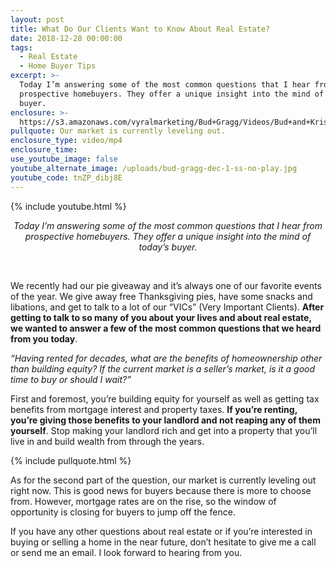 ```yaml
---
layout: post
title: What Do Our Clients Want to Know About Real Estate?
date: 2018-12-28 00:00:00
tags:
  - Real Estate
  - Home Buyer Tips
excerpt: >-
  Today I’m answering some of the most common questions that I hear from
  prospective homebuyers. They offer a unique insight into the mind of today’s
  buyer.
enclosure: >-
  https://s3.amazonaws.com/vyralmarketing/Bud+Gragg/Videos/Bud+and+Kristin+Gragg+-+What+Do+Our+Clients+Want+to+Know+About+Real+Estate_.mp4
pullquote: Our market is currently leveling out.
enclosure_type: video/mp4
enclosure_time:
use_youtube_image: false
youtube_alternate_image: /uploads/bud-gragg-dec-1-ss-no-play.jpg
youtube_code: tnZP_dibj8E
---
```


{% include youtube.html %}

<center><em>Today I&rsquo;m answering some of the most common questions that I hear from prospective homebuyers. They offer a unique insight into the mind of today&rsquo;s buyer.</em></center>

&nbsp;

We recently had our pie giveaway and it’s always one of our favorite events of the year. We give away free Thanksgiving pies, have some snacks and libations, and get to talk to a lot of our “VICs” (Very Important Clients). **After getting to talk to so many of you about your lives and about real estate, we wanted to answer a few of the most common questions that we heard from you today**.

*“Having rented for decades, what are the benefits of homeownership other than building equity? If the current market is a seller’s market, is it a good time to buy or should I wait?”*

First and foremost, you’re building equity for yourself as well as getting tax benefits from mortgage interest and property taxes. **If you’re renting, you’re giving those benefits to your landlord and not reaping any of them yourself**. Stop making your landlord rich and get into a property that you’ll live in and build wealth from through the years.

{% include pullquote.html %}

As for the second part of the question, our market is currently leveling out right now. This is good news for buyers because there is more to choose from. However, mortgage rates are on the rise, so the window of opportunity is closing for buyers to jump off the fence.

If you have any other questions about real estate or if you’re interested in buying or selling a home in the near future, don’t hesitate to give me a call or send me an email. I look forward to hearing from you.